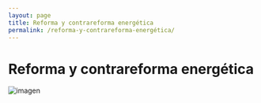 ```yaml
---
layout: page
title: Reforma y contrareforma energética
permalink: /reforma-y-contrareforma-energética/
---
```


# Reforma y contrareforma energética

![imagen](https://github.com/ProjectPODER/quien-es-quien-en-la-ien/assets/158624998/0041f961-9394-43ab-a2c4-9197e78ebc73)


